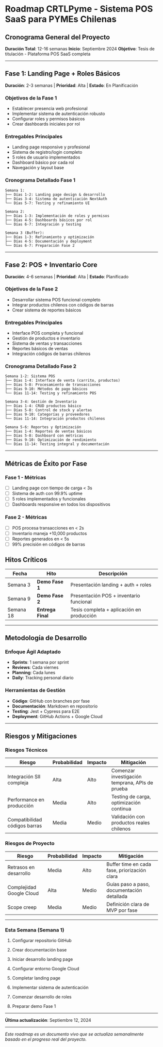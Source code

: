 
# Roadmap CRTLPyme - Sistema POS SaaS para PYMEs Chilenas

## Cronograma General del Proyecto

**Duración Total**: 12-16 semanas
**Inicio**: Septiembre 2024
**Objetivo**: Tesis de titulación - Plataforma POS SaaS completa

---

## Fase 1: Landing Page + Roles Básicos
**Duración**: 2-3 semanas | **Prioridad**: Alta | **Estado**: En Planificación

### Objetivos de la Fase 1
- Establecer presencia web profesional
- Implementar sistema de autenticación robusto
- Configurar roles y permisos básicos
- Crear dashboards iniciales por rol

### Entregables Principales
- Landing page responsive y profesional
- Sistema de registro/login completo
- 5 roles de usuario implementados
- Dashboard básico por cada rol
- Navegación y layout base

### Cronograma Detallado Fase 1
```
Semana 1:
├── Días 1-2: Landing page design & desarrollo
├── Días 3-4: Sistema de autenticación NextAuth
└── Días 5-7: Testing y refinamiento UI

Semana 2:
├── Días 1-3: Implementación de roles y permisos
├── Días 4-5: Dashboards básicos por rol
└── Días 6-7: Integración y testing

Semana 3 (Buffer):
├── Días 1-3: Refinamiento y optimización
├── Días 4-5: Documentación y deployment
└── Días 6-7: Preparación Fase 2
```

---

## Fase 2: POS + Inventario Core
**Duración**: 4-6 semanas | **Prioridad**: Alta | **Estado**: Planificado

### Objetivos de la Fase 2
- Desarrollar sistema POS funcional completo
- Integrar productos chilenos con códigos de barras
- Crear sistema de reportes básicos

### Entregables Principales
- Interface POS completa y funcional
- Gestión de productos e inventario
- Sistema de ventas y transacciones
- Reportes básicos de ventas
- Integración códigos de barras chilenos

### Cronograma Detallado Fase 2
```
Semana 1-2: Sistema POS
├── Días 1-4: Interface de venta (carrito, productos)
├── Días 5-8: Procesamiento de transacciones
├── Días 9-10: Métodos de pago básicos
└── Días 11-14: Testing y refinamiento POS

Semana 3-4: Gestión de Inventario
├── Días 1-4: CRUD productos básico
├── Días 5-8: Control de stock y alertas
├── Días 9-10: Categorías y proveedores
└── Días 11-14: Integración productos chilenos

Semana 5-6: Reportes y Optimización
├── Días 1-4: Reportes de ventas básicos
├── Días 5-8: Dashboard con métricas
├── Días 9-10: Optimización de rendimiento
└── Días 11-14: Testing integral y documentación
```

---

## Métricas de Éxito por Fase

### Fase 1 - Métricas
- [ ] Landing page con tiempo de carga < 3s
- [ ] Sistema de auth con 99.9% uptime
- [ ] 5 roles implementados y funcionales
- [ ] Dashboards responsive en todos los dispositivos

### Fase 2 - Métricas
- [ ] POS procesa transacciones en < 2s
- [ ] Inventario maneja +10,000 productos
- [ ] Reportes generados en < 5s
- [ ] 99% precisión en códigos de barras

## Hitos Críticos

| Fecha | Hito | Descripción |
|-------|------|-------------|
| Semana 3 | **Demo Fase 1** | Presentación landing + auth + roles |
| Semana 9 | **Demo Fase 2** | Presentación POS + inventario funcional |
| Semana 18 | **Entrega Final** | Tesis completa + aplicación en producción |

---

## Metodología de Desarrollo

### Enfoque Ágil Adaptado
- **Sprints**: 1 semana por sprint
- **Reviews**: Cada viernes
- **Planning**: Cada lunes
- **Daily**: Tracking personal diario

### Herramientas de Gestión
- **Código**: GitHub con branches por fase
- **Documentación**: Markdown en repositorio
- **Testing**: Jest + Cypress para E2E
- **Deployment**: GitHub Actions + Google Cloud

---

## Riesgos y Mitigaciones

### Riesgos Técnicos
| Riesgo | Probabilidad | Impacto | Mitigación |
|--------|--------------|---------|------------|
| Integración SII compleja | Alta | Alto | Comenzar investigación temprana, APIs de prueba |
| Performance en producción | Media | Alto | Testing de carga, optimización continua |
| Compatibilidad códigos barras | Media | Medio | Validación con productos reales chilenos |

### Riesgos de Proyecto
| Riesgo | Probabilidad | Impacto | Mitigación |
|--------|--------------|---------|------------|
| Retrasos en desarrollo | Media | Alto | Buffer time en cada fase, priorización clara |
| Complejidad Google Cloud | Alta | Medio | Guías paso a paso, documentación detallada |
| Scope creep | Media | Medio | Definición clara de MVP por fase |

---
### Esta Semana (Semana 1)
1. Configurar repositorio GitHub
2. Crear documentación base
3. Iniciar desarrollo landing page
4. Configurar entorno Google Cloud

1. Completar landing page
2. Implementar sistema de autenticación
3. Comenzar desarrollo de roles
4. Preparar demo Fase 1

---

**Última actualización**: Septiembre 12, 2024

---

*Este roadmap es un documento vivo que se actualiza semanalmente basado en el progreso real del proyecto.*

